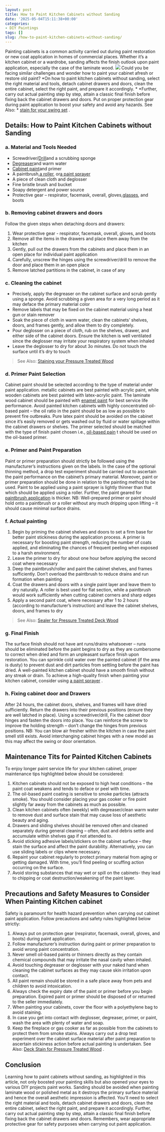 ```yaml
---
layout: post
title: How to Paint Kitchen Cabinets without Sanding
date: '2025-05-04T15:11:38+00:00'
categories:
- DIY Paintings
tags: []
slug: /how-to-paint-kitchen-cabinets-without-sanding/
---
```


Painting cabinets is a common activity carried out during paint restoration or new coat application in homes of commercial places. Whether it’s a kitchen cabinet or a wardrobe, sanding affects the finish outlook upon paint application, especially the case of the laminate wood.
![](/assets/img/img/)
Could you be facing similar challenges and wonder how to paint your cabinet afresh or restore old paint?
*On how to paint kitchen cabinets without sanding, select the right material and tools, detach cabinet drawers and doors, clean the entire cabinet, select the right paint, and prepare it accordingly. *
*Further, carry out actual painting step by step, attain a classic final finish before fixing back the cabinet drawers and doors. Put on proper protection gear during paint application to boost your safety and avoid any hazards. See Also: *
[stain for your swing set](https://pestpolicy.com/best-stain-for-swing-set/)
.
## Details: How to Paint Kitchen Cabinets without Sanding
### a. Material and Tools Needed
- Screwdriver/[Drill](https://www.amazon.com/dp/B07QG5P2MG/?tag=p-policy-20)and a scrubbing sponge
- [Degreaser](https://www.amazon.com/dp/B0015KROXU/?tag=p-policy-20)and warm water
- [Cabinet paint](https://pestpolicy.com/review-of-sherwin-williams-emerald-urethane-on-cabinets/)and primer
- A paintbrush,[a roller](https://pestpolicy.com/best-paint-roller-for-emulsion/), or[a paint sprayer](https://pestpolicy.com/best-handheld-paint-sprayers/)
- A piece of clean cloth and deglosser
- Fine bristle brush and bucket
- Soapy detergent and power source
- Protective gear – respirator, facemask, overall, gloves,[glasses](https://pestpolicy.com/best-safety-glasses-for-spray-painting/), and boots
### b. Removing cabinet drawers and doors
Follow the given steps when detaching doors and drawers:
1. Wear protective gear - respirator, facemask, overall, gloves, and boots
2. Remove all the items in the drawers and place them away from the kitchen
3. Gently, pull out the drawers from the cabinets and place them in an open place for individual paint application
4. Carefully, unscrew the hinges using the screwdriver/drill to remove the door and place them in an open place
5. Remove latched partitions in the cabinet, in case of any
### c. Cleaning the cabinet
- Precisely, apply the degreaser on the cabinet surface and scrub gently using a sponge. Avoid scrubbing a given area for a very long period as it may deface the primary material color
- Remove labels that may be fixed on the cabinet material using a heat gun or stain remover
- Soak the piece of cloth in warm water, clean the cabinets’ shelves, doors, and frames gently, and allow them to dry completely.
- Pour deglosser on a piece of cloth, rub on the shelves, drawer, and either side of the cabinet doors. Ensure the kitchen is well ventilated since the deglosser may irritate your respiratory system when inhaled
- Leave the deglosser to dry for about 3o minutes. Do not touch the surface until it’s dry to touch
> See Also:
> [Staining your Pressure Treated Wood](https://pestpolicy.com/how-to-stain-pressure-treated-wood/)
### d. Primer Paint Selection
Cabinet paint should be selected according to the type of material under paint application. metallic cabinets are best painted with acrylic paint, while wooden cabinets are best painted with latex-acrylic paint.
The laminate wood cabinet should be painted with
[enamel paint](https://pestpolicy.com/what-is-enamel-paint-used-for/)
for best service life performance. Avoid painted kitchen cabinets with highly concentrated oil-based paint – the oil ratio in the paint should be as low as possible to prevent fire outbreaks.
Pure latex paint should be avoided on the cabinet since it’s easily removed or gets washed out by fluid or water spillage within the cabinet drawers or shelves.
The primer selected should be matched with the type of finish paint chosen i.e.,
[oil-based pain](https://pestpolicy.com/best-oil-based-primer-for-cabinets/)
t should be used on the oil-based primer.
### e. Primer and Paint Preparation
Paint or primer preparation should strictly be followed using the manufacturer’s instructions given on the labels. In the case of the optional thinning method, a drop test experiment should be carried out to ascertain the paint performance on the cabinet’s primary material.
Moreover, paint or primer preparation should be done in relation to the painting method to be used. Paint to be applied using a paint sprayer is lightly thinner than that which should be applied using a roller. Further, the paint geared for
[paintbrush application](https://pestpolicy.com/best-paint-brushes-for-walls/)
is thicker.
NB: Well-prepared primer or paint should hold onto a paintbrush or a roller without any much dripping upon lifting – it should cause minimal surface drains.
### f. Actual painting
1. Begin by priming the cabinet shelves and doors to set a firm base for better paint stickiness during the application process. A primer is necessary for boosting paint strength, reducing the number of coats applied, and eliminating the chances of frequent peeling when exposed to a harsh environment.
2. Leave the primer to dry for about one hour before applying the second coat where necessary
3. Deep the paintbrush/roller and paint the cabinet shelves, and frames sufficiently. Don’t overload the paintbrush to reduce drains and run formation when painting
4. Coat the drawers and doors with a single paint layer and leave them to dry naturally. A roller is best used for flat section, while a paintbrush would work sufficiently when cutting cabinet corners and sharp edges
5. Apply a second paint coat, where necessary after 1 to 2 hours (according to manufacturer’s instruction) and leave the cabinet shelves, doors, and frames to dry
> See Also:
> [Sealer for Pressure Treated Deck Wood](https://pestpolicy.com/best-deck-sealer-for-pressure-treated-wood/)
### g. Final Finish
The surface finish should not have ant runs/drains whatsoever – runs should be eliminated before the paint begins to dry as they are cumbersome to correct when dried and form an unpleasant surface finish upon restoration.
You can sprinkle cold water over the painted cabinet (if the area is dusty) to prevent dust and dirt particles from settling before the paint has dried. A well-painted kitchen cabinet should have a smooth finish without any streak or drain.
To achieve a high-quality finish when painting your kitchen cabinet, consider using
[a paint sprayer](https://pestpolicy.com/best-paint-sprayer-for-furniture/)
.
### h. Fixing cabinet door and Drawers
After 24 hours, the cabinet doors, shelves, and frames will have dried sufficiently. Return the drawers into their previous positions (ensure they are well latched in place). Using a screwdriver/drill, Fix the cabinet door hinges and fasten the doors into place.
You can reinforce the screw to improve the holding strength – don’t change the hinges from previous positions.
NB: You can blow air fresher within the kitchen in case the paint smell still exists. Avoid interchanging cabinet hinges with a new model as this may affect the swing or door orientation.
## Maintenance Tits for Painted Kitchen Cabinets
To enjoy longer paint service life for your kitchen cabinet, proper maintenance tips highlighted below should be considered:
1. Kitchen cabinets should not be exposed to high heat conditions – the paint coat weakens and tends to deface or peel with time.
2. The oil-based paint coating is sensitive to smoke particles (attracts smoke). You should consider placing your gas cooker or fire point slightly far away from the cabinets as much as possible.
3. Clean kitchen cabinets often (weekly) with degreaser/clean warm water to remove dust and surface stain that may cause loss of aesthetic beauty and aging.
4. Drawers and sliding shelves should be removed often and cleaned separately during general cleaning – often, dust and debris settle and accumulate within shelves gap if not attended to.
5. Avoid sticking adhesive labels/stickers on the cabinet surface – they stain the surface and affect the paint durability. Alternatively, you can use sliding labels or clips where necessary.
6. Repaint your cabinet regularly to protect primary material from aging or getting damaged. With time, you’ll find peeling or scuffing action occurring on the surface.
7. Avoid storing substances that may wet or spill on the cabinets- they lead to chipping or coat destruction/weakening of the paint layer.
## Precautions and Safety Measures to Consider When Painting Kitchen cabinet
Safety is paramount for health hazard prevention when carrying out cabinet paint application. Follow precautions and safety rules highlighted below strictly:
1. Always put on protection gear (respirator, facemask, overall, gloves, and boots) during paint application.
2. Follow manufacturer’s instruction during paint or primer preparation to avoid wrong paint concentration.
3. Never smell oil-based paints or thinners directly as they contain chemical compounds that may irritate the nasal cavity when inhaled.
4. Avoid touching degreaser or deglosser with your naked hand when cleaning the cabinet surfaces as they may cause skin irritation upon contact.
5. All paint remain should be stored in a safe place away from pets and children to avoid intoxication.
6. Always check the expiry date of the paint or primer before you begin preparation. Expired paint or primer should be disposed of or returned to the seller immediately.
7. When painting your cabinets, cover the floor with a polyethylene bag to avoid staining.
8. In case you get into contact with deglosser, degreaser, primer, or paint, wash the area with plenty of water and soap.
9. Keep the fireplace or gas cooker as far as possible from the cabinets to protect them from smoke stains.
Always carry out a drop test experiment over the cabinet surface material after paint preparation to ascertain stickiness action before actual painting is undertaken.
See Also:
[Deck Stain for Pressure Treated Wood](https://pestpolicy.com/best-deck-stain-for-pressure-treated-wood/)
.
## Conclusion
Learning how to paint cabinets without sanding, as highlighted in this article, not only boosted your painting skills but also opened your eyes to various DIY projects paint works. Sanding should be avoided when painting laminate wood or polished metal as it destroys the primary surface material and hence the overall aesthetic impression is affected.
You’ll need to select the right material and tools, detach cabinet drawers and doors, clean the entire cabinet, select the right paint, and prepare it accordingly. Further, carry out actual painting step by step, attain a classic final finish before fixing back the cabinet drawers and doors. Remembers, wear appropriate protective gear for safety purposes when carrying out paint application.
